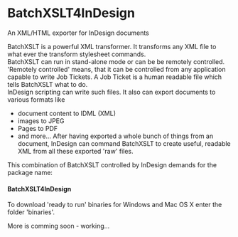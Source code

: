 # BatchXSLT4InDesign
An XML/HTML exporter for InDesign documents

BatchXSLT is a powerful XML transformer. It transforms any XML file to what ever the transform stylesheet commands.\
BatchXSLT can run in stand-alone mode or can be be remotely controlled.\
'Remotely controlled' means, that it can be controlled from any application capable to write Job Tickets. A Job Ticket is a human readable file which tells BatchXSLT what to do.\
InDesign scripting can write such files. It also can export documents to various formats like
- document content to IDML (XML)
- images to JPEG
- Pages to PDF
- and more...
After having exported a whole bunch of things from an document, InDesign can command BatchXSLT to create useful, readable XML from all these exported 'raw' files.

This combination of BatchXSLT controlled by InDesign demands for the package name:
#### BatchXSLT4InDesign

To download 'ready to run' binaries for Windows and Mac OS X enter the folder 'binaries'.

More is comming soon - working...
